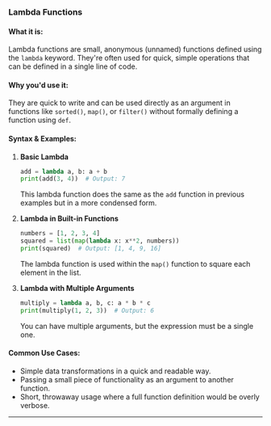 ### Lambda Functions

#### What it is:
Lambda functions are small, anonymous (unnamed) functions defined using the `lambda` keyword. They're often used for quick, simple operations that can be defined in a single line of code.

#### Why you'd use it:
They are quick to write and can be used directly as an argument in functions like `sorted()`, `map()`, or `filter()` without formally defining a function using `def`.

#### Syntax & Examples:

1. **Basic Lambda**
    ```python
    add = lambda a, b: a + b
    print(add(3, 4))  # Output: 7
    ```
    This lambda function does the same as the `add` function in previous examples but in a more condensed form.

2. **Lambda in Built-in Functions**
    ```python
    numbers = [1, 2, 3, 4]
    squared = list(map(lambda x: x**2, numbers))
    print(squared)  # Output: [1, 4, 9, 16]
    ```
    The lambda function is used within the `map()` function to square each element in the list.

3. **Lambda with Multiple Arguments**
    ```python
    multiply = lambda a, b, c: a * b * c
    print(multiply(1, 2, 3))  # Output: 6
    ```
    You can have multiple arguments, but the expression must be a single one.

#### Common Use Cases:
- Simple data transformations in a quick and readable way.
- Passing a small piece of functionality as an argument to another function.
- Short, throwaway usage where a full function definition would be overly verbose.

---